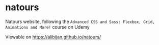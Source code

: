 # natours
Natours website, following the `Advanced CSS and Sass: Flexbox, Grid, Animations and More!` course on Udemy

Viewable on https://alibijan.github.io/natours/